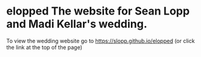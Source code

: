 # elopped The website for Sean Lopp and Madi Kellar's wedding. 

To view the wedding website go to https://slopp.github.io/elopped (or click the link at the top of the page)
